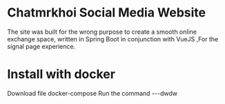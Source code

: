 # Chatmrkhoi Social Media Website
The site was built for the wrong purpose to create a smooth online exchange space, written in Spring Boot in conjunction with VueJS ,For the signal page experience.
# Install with docker 
Download file docker-compose
Run the command
      ---dwdw
